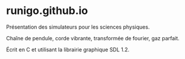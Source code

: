 # runigo.github.io
Présentation des simulateurs pour les sciences physiques.

Chaîne de pendule, corde vibrante, transformée de fourier, gaz parfait.

Écrit en C et utilisant la librairie graphique SDL 1.2.

